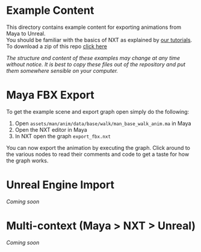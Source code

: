 # Example Content

This directory contains example content for exporting animations from Maya to Unreal.  
You should be familiar with the basics of NXT as explained by [our tutorials](https://nxt-dev.github.io/tutorials/).  
To download a zip of this repo [click here](https://github.com/nxt-dev/examples/archive/master.zip)  

_The structure and content of these examples may change at any time without notice. It is best to copy these files out of the repository and put them somewhere sensible on your computer._

# Maya FBX Export
To get the example scene and export graph open simply do the following:
1. Open `assets/man/anim/data/base/walk/man_base_walk_anim.ma` in Maya
2. Open the NXT editor in Maya
3. In NXT open the graph `export_fbx.nxt`

You can now export the animation by executing the graph. Click around to the various nodes to read their comments and code to get a taste for how the graph works.

# Unreal Engine Import
_Coming soon_

# Multi-context (Maya > NXT > Unreal)
_Coming soon_